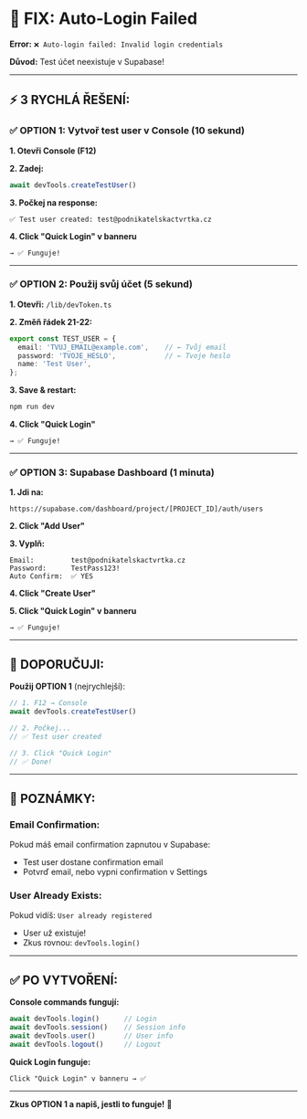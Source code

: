 # 🔧 **FIX: Auto-Login Failed**

**Error:** `❌ Auto-login failed: Invalid login credentials`

**Důvod:** Test účet neexistuje v Supabase!

---

## ⚡ **3 RYCHLÁ ŘEŠENÍ:**

### **✅ OPTION 1: Vytvoř test user v Console** (10 sekund)

**1. Otevři Console (F12)**

**2. Zadej:**
```javascript
await devTools.createTestUser()
```

**3. Počkej na response:**
```
✅ Test user created: test@podnikatelskactvrtka.cz
```

**4. Click "Quick Login" v banneru**
```
→ ✅ Funguje!
```

---

### **✅ OPTION 2: Použij svůj účet** (5 sekund)

**1. Otevři:** `/lib/devToken.ts`

**2. Změň řádek 21-22:**
```typescript
export const TEST_USER = {
  email: 'TVUJ_EMAIL@example.com',    // ← Tvůj email
  password: 'TVOJE_HESLO',            // ← Tvoje heslo
  name: 'Test User',
};
```

**3. Save & restart:**
```bash
npm run dev
```

**4. Click "Quick Login"**
```
→ ✅ Funguje!
```

---

### **✅ OPTION 3: Supabase Dashboard** (1 minuta)

**1. Jdi na:**
```
https://supabase.com/dashboard/project/[PROJECT_ID]/auth/users
```

**2. Click "Add User"**

**3. Vyplň:**
```
Email:         test@podnikatelskactvrtka.cz
Password:      TestPass123!
Auto Confirm:  ✅ YES
```

**4. Click "Create User"**

**5. Click "Quick Login" v banneru**
```
→ ✅ Funguje!
```

---

## 🎯 **DOPORUČUJI:**

**Použij OPTION 1** (nejrychlejší):

```javascript
// 1. F12 → Console
await devTools.createTestUser()

// 2. Počkej...
// ✅ Test user created

// 3. Click "Quick Login"
// ✅ Done!
```

---

## 📝 **POZNÁMKY:**

### **Email Confirmation:**
Pokud máš email confirmation zapnutou v Supabase:
- Test user dostane confirmation email
- Potvrď email, nebo vypni confirmation v Settings

### **User Already Exists:**
Pokud vidíš: `User already registered`
- User už existuje!
- Zkus rovnou: `devTools.login()`

---

## ✅ **PO VYTVOŘENÍ:**

**Console commands fungují:**
```javascript
await devTools.login()      // Login
await devTools.session()    // Session info
await devTools.user()       // User info
await devTools.logout()     // Logout
```

**Quick Login funguje:**
```
Click "Quick Login" v banneru → ✅
```

---

**Zkus OPTION 1 a napiš, jestli to funguje!** 🚀
